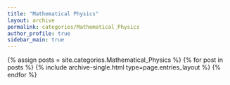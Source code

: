 ```yaml
---
title: "Mathematical Physics"
layout: archive
permalink: categories/Mathematical_Physics
author_profile: true
sidebar_main: true
---
```



{% assign posts = site.categories.Mathematical_Physics %}
{% for post in posts %} {% include archive-single.html type=page.entries_layout %} {% endfor %}
